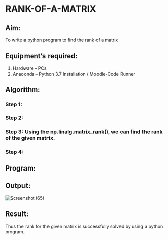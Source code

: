 # RANK-OF-A-MATRIX
## Aim:
To write a python program to find the rank of a matrix
## Equipment’s required:
1. 	Hardware – PCs
2. 	Anaconda – Python 3.7 Installation / Moodle-Code Runner
## Algorithm:
### Step 1: 
### Step 2: 
### Step 3: Using the np.linalg.matrix_rank(), we can find the rank of the given matrix.
### Step 4: 
## Program:
## Output:
![Screenshot (65)](https://github.com/Rithviknathan/RANK-OF-A-MATRIX/assets/148410509/96ece345-9875-4427-8c08-1eb1985de621)

## Result:
Thus the rank for the given matrix is successfully solved by  using a python program.


